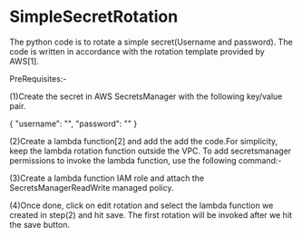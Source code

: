 # SimpleSecretRotation

The python code is to rotate a simple secret(Username and password). The code is written in accordance with the rotation template provided by AWS[1].

PreRequisites:-

(1)Create the secret in AWS SecretsManager with the following key/value pair.

{ "username": "", "password": "" }

(2)Create a lambda function[2] and add the add the code.For simplicity, keep the lambda rotation function outside the VPC. To add secretsmanager permissions to invoke the lambda function, use the following command:-

(3)Create a lambda function IAM role and attach the SecretsManagerReadWrite managed policy.

(4)Once done, click on edit rotation and select the lambda function we created in step(2) and hit save. The first rotation will be invoked after we hit the save button.
